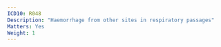 ```yaml
---
ICD10: R048
Description: "Haemorrhage from other sites in respiratory passages"
Matters: Yes
Weight: 1
---
```

